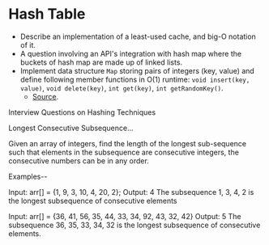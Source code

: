 Hash Table
==

- Describe an implementation of a least-used cache, and big-O notation of it.
- A question involving an API's integration with hash map where the buckets of hash map are made up of linked lists.
- Implement data structure `Map` storing pairs of integers (key, value) and define following member functions in O(1) runtime: `void insert(key, value)`, `void delete(key)`, `int get(key)`, `int getRandomKey()`.
  - [Source](http://blog.gainlo.co/index.php/2016/08/14/uber-interview-question-map-implementation/).

Interview Questions on Hashing Techniques

Longest Consecutive Subsequence...

Given an array of integers, find the length of the longest sub-sequence such that elements in the subsequence are consecutive integers, the consecutive numbers can be in any order.

Examples--

Input: arr[] = {1, 9, 3, 10, 4, 20, 2}; Output: 4 The subsequence 1, 3, 4, 2 is the longest subsequence of consecutive elements

Input: arr[] = {36, 41, 56, 35, 44, 33, 34, 92, 43, 32, 42} Output: 5 The subsequence 36, 35, 33, 34, 32 is the longest subsequence of consecutive elements.
